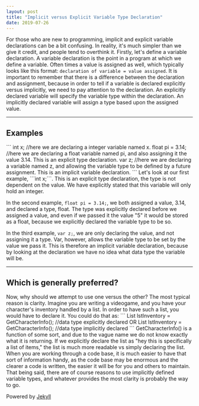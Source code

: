 ```yaml
---
layout: post
title: "Implicit versus Explicit Variable Type Declaration"
date: 2019-07-26
---
```


For those who are new to programming, implicit and explicit variable declarations can be a bit confusing. In reality, it's much simpler than we give it credit, and people tend to overthink it. Firstly, let's define a variable declaration. A variable declaration is the point in a program at which we define a variable. Often times a value is assigned as well, which typically looks like this format: ```declaration of variable = value assigned```. It is important to remember that there is a difference between the declaration and assignment, because in order to tell if a variable is declared explicitly versus implicitly, we need to pay attention to the declaration. An explicitly declared variable will specify the variable type within the declaration. An implicitly declared variable will assign a type based upon the assigned value. 
<hr>
<h2>Examples</h2>
```  
int x; //here we are declaring a integer variable named x.  
float pi = 3.14; //here we are declaring a float variable named pi, and also assigning it the value 3.14. This is an explicit type declaration.  
var z; //here we are declaring a variable named z, and allowing the variable type to be defined by a future assignment. This is an implicit variable declaration.
```  
Let's look at our first example, ```int x;```. This is an explicit type declaration, the type is not dependent on the value. We have explicitly stated that this variable will only hold an integer.  

In the second example, ```float pi = 3.14;```, we both assigned a value, 3.14, and declared a type, float. The type was explicitly declared before we assigned a value, and even if we passed it the value "5" it would be stored as a float, because we explicitly declared the variable type to be so.  

In the third example, ```var z;```, we are only declaring the value, and not assigning it a type. Var, however, allows the variable type to be set by the value we pass it. This is therefore an implicit variable declaration, because by looking at the declaration we have no idea what data type the variable will be.  
<hr>
<h2>Which is generally preferred?</h2>
Now, why should we attempt to use one versus the other? The most typical reason is clarity. Imagine you are writing a videogame, and you have your character's inventory handled by a list. In order to have such a list, you would have to declare it. You could do that as:  
```  
List <items> lstInventory = GetCharacterInfo(); //data type explicitly declared  
  OR  
List lstInventory = GetCharacterInfo(); //data type implicitly declared
```  
GetCharacterInfo() is a function of some sort, and due to the vague name we do not know exactly what it is returning. If we explicitly declare the list as "hey this is specifically a list of items," the list is much more readable vs simply declaring the list. When you are working through a code base, it is much easier to have that sort of information handy, as the code base may be enormous and the clearer a code is written, the easier it will be for you and others to maintain. That being said, there are of course reasons to use implicitly defined variable types, and whatever provides the most clarity is probably the way to go.  

Powered by [Jekyll](http://jekyllrb.com)
